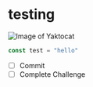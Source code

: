 # testing
![Image of Yaktocat](https://octodex.github.com/images/yaktocat.png)

```javascript
const test = "hello"
```
- [ ] Commit
- [ ] Complete Challenge
